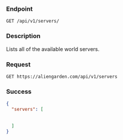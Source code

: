 ### Endpoint
``` HTTP
GET /api/v1/servers/
```

### Description
Lists all of the available world servers.

### Request
```http
GET https://aliengarden.com/api/v1/servers
```

### Success
```json
{
  "servers": [
	  
  
  ]
}
```
